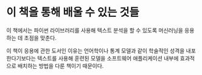 # 이 책을 통해 배울 수 있는 것들
이 책에서는 파이썬 라이브러리를 사용해 텍스트 분석을 할 수 있도록 머신러닝을 응용하는 데 초점을 맞춘다.  

이 책이 응용에 관한 도서인 이유는 언어학이나 통계 모델과 같이 학술적인 성격을 내포한다기보다는 텍스트를 사용해 훈련된 모델을 소프트웨어 애플리케이션 내부에 효과적으로 배치하는 방법을 다룬 책이기 때문이다.  



